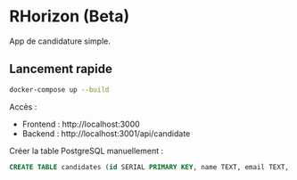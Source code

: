 # RHorizon (Beta)

App de candidature simple.

## Lancement rapide

```bash
docker-compose up --build
```

Accès :
- Frontend : http://localhost:3000
- Backend : http://localhost:3001/api/candidate

Créer la table PostgreSQL manuellement :
```sql
CREATE TABLE candidates (id SERIAL PRIMARY KEY, name TEXT, email TEXT, filename TEXT);
```
